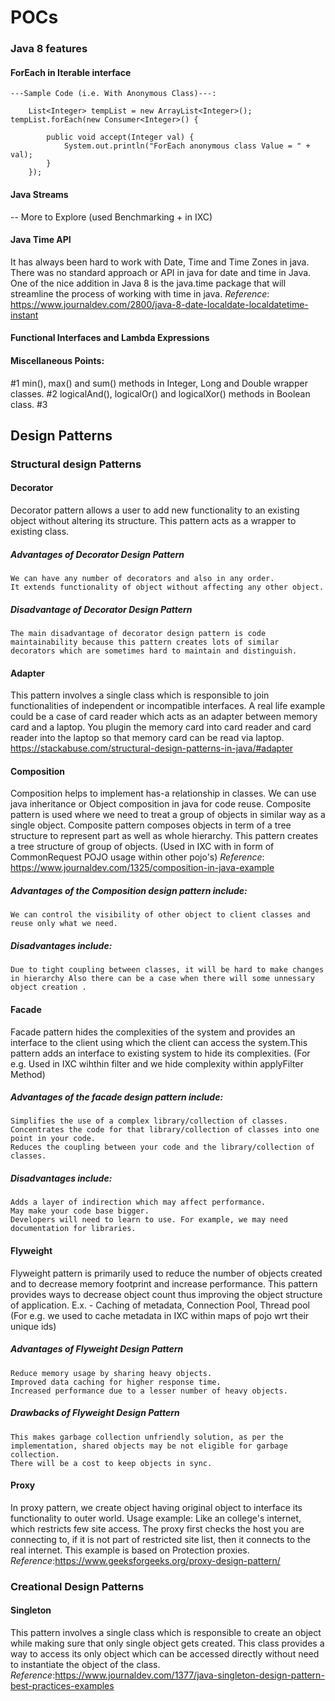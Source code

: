 # POCs 

### Java 8 features 

#### ForEach in Iterable interface

    ---Sample Code (i.e. With Anonymous Class)---:
    
		List<Integer> tempList = new ArrayList<Integer>();
    tempList.forEach(new Consumer<Integer>() {

			public void accept(Integer val) {
				System.out.println("ForEach anonymous class Value = " + val);
			}
		});
		
#### Java Streams
-- More to Explore (used Benchmarking + in IXC)

#### Java Time API
  It has always been hard to work with Date, Time and Time Zones in java. There was no standard approach or API in java for date and time in Java. One of the nice addition in Java 8 is the java.time package that will streamline the process of working with time in java.
  *Reference*: https://www.journaldev.com/2800/java-8-date-localdate-localdatetime-instant

#### Functional Interfaces and Lambda Expressions


#### Miscellaneous Points: 
#1  min(), max() and sum() methods in Integer, Long and Double wrapper classes.
#2  logicalAnd(), logicalOr() and logicalXor() methods in Boolean class.
#3  



## Design Patterns

  ### Structural design Patterns
  
  #### Decorator
  Decorator pattern allows a user to add new functionality to an existing object without altering its structure. This pattern acts as a wrapper to existing class.
  
  ##### Advantages of Decorator Design Pattern
  	We can have any number of decorators and also in any order.
	It extends functionality of object without affecting any other object.
  
  ##### Disadvantage of Decorator Design Pattern
	The main disadvantage of decorator design pattern is code maintainability because this pattern creates lots of similar decorators which are sometimes hard to maintain and distinguish.
  
  #### Adapter 
  This pattern involves a single class which is responsible to join functionalities of independent or incompatible interfaces. A real life example could be a case of card reader which acts as an adapter between memory card and a laptop. You plugin the memory card into card reader and card reader into the laptop so that memory card can be read via laptop.
  https://stackabuse.com/structural-design-patterns-in-java/#adapter
  
  #### Composition 
  Composition helps to implement has-a relationship in classes. We can use java inheritance or Object composition in java for code reuse.
  Composite pattern is used where we need to treat a group of objects in similar way as a single object. Composite pattern composes objects in term of a tree structure to represent part as well as whole hierarchy. This pattern creates a tree structure of group of objects.
  (Used in IXC with in form of CommonRequest POJO usage within other pojo's)
  *Reference*: https://www.journaldev.com/1325/composition-in-java-example
  
  ##### Advantages of the Composition design pattern include:
	We can control the visibility of other object to client classes and reuse only what we need.

  ##### Disadvantages include:
	Due to tight coupling between classes, it will be hard to make changes in hierarchy Also there can be a case when there will some unnessary object creation .  
  
  #### Facade
  Facade pattern hides the complexities of the system and provides an interface to the client using which the client can access the system.This pattern adds an interface to existing system to hide its complexities.
  (For e.g. Used in IXC wihthin filter and we hide complexity within applyFilter Method)
  
  ##### Advantages of the facade design pattern include:
	Simplifies the use of a complex library/collection of classes.
	Concentrates the code for that library/collection of classes into one point in your code.
	Reduces the coupling between your code and the library/collection of classes.

  ##### Disadvantages include:
	Adds a layer of indirection which may affect performance.
	May make your code base bigger.
	Developers will need to learn to use. For example, we may need documentation for libraries.
  
  #### Flyweight
  Flyweight pattern is primarily used to reduce the number of objects created and to decrease memory footprint and increase  performance. This pattern provides ways to decrease object count thus improving the object structure of application.
  E.x. - Caching of metadata, Connection Pool, Thread pool
  (For e.g. we used to cache metadata in IXC within maps of pojo wrt their unique ids)
  
  ##### Advantages of Flyweight Design Pattern
	Reduce memory usage by sharing heavy objects.
	Improved data caching for higher response time.
	Increased performance due to a lesser number of heavy objects.
  ##### Drawbacks of Flyweight Design Pattern
	This makes garbage collection unfriendly solution, as per the implementation, shared objects may be not eligible for garbage collection.
	There will be a cost to keep objects in sync.
  
  #### Proxy
  In proxy pattern, we create object having original object to interface its functionality to outer world.
  Usage example:
  Like an college's internet, which restricts few site access. The proxy first checks the host you are connecting to, if it is not part of restricted site list, then it connects to the real internet. This example is based on Protection proxies.
  *Reference*:https://www.geeksforgeeks.org/proxy-design-pattern/  
  
  ### Creational Design Patterns
  
  #### Singleton
  This pattern involves a single class which is responsible to create an object while making sure that only single object gets created. This class provides a way to access its only object which can be accessed directly without need to instantiate the object of the class.
  *Reference*:https://www.journaldev.com/1377/java-singleton-design-pattern-best-practices-examples
